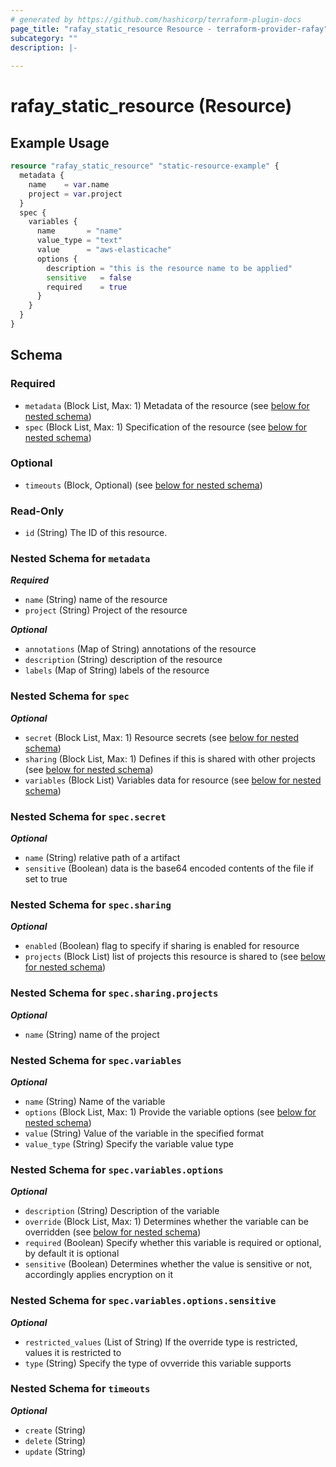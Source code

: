 ```yaml
---
# generated by https://github.com/hashicorp/terraform-plugin-docs
page_title: "rafay_static_resource Resource - terraform-provider-rafay"
subcategory: ""
description: |-
  
---
```


# rafay_static_resource (Resource)



## Example Usage

```terraform
resource "rafay_static_resource" "static-resource-example" {
  metadata {
    name    = var.name
    project = var.project
  }
  spec {
    variables {
      name       = "name"
      value_type = "text"
      value      = "aws-elasticache"
      options {
        description = "this is the resource name to be applied"
        sensitive   = false
        required    = true
      }
    }
  }
}
```

<!-- schema generated by tfplugindocs -->
## Schema

### Required

- `metadata` (Block List, Max: 1) Metadata of the resource (see [below for nested schema](#nestedblock--metadata))
- `spec` (Block List, Max: 1) Specification of the resource (see [below for nested schema](#nestedblock--spec))

### Optional

- `timeouts` (Block, Optional) (see [below for nested schema](#nestedblock--timeouts))

### Read-Only

- `id` (String) The ID of this resource.

<a id="nestedblock--metadata"></a>
### Nested Schema for `metadata`

***Required***

- `name` (String) name of the resource
- `project` (String) Project of the resource

***Optional***

- `annotations` (Map of String) annotations of the resource
- `description` (String) description of the resource
- `labels` (Map of String) labels of the resource


<a id="nestedblock--spec"></a>
### Nested Schema for `spec`

***Optional***

- `secret` (Block List, Max: 1) Resource secrets (see [below for nested schema](#nestedblock--spec--secret))
- `sharing` (Block List, Max: 1) Defines if this is shared with other projects (see [below for nested schema](#nestedblock--spec--sharing))
- `variables` (Block List) Variables data for resource (see [below for nested schema](#nestedblock--spec--variables))

<a id="nestedblock--spec--secret"></a>
### Nested Schema for `spec.secret`

***Optional***

- `name` (String) relative path of a artifact
- `sensitive` (Boolean) data is the base64 encoded contents of the file if set to true


<a id="nestedblock--spec--sharing"></a>
### Nested Schema for `spec.sharing`

***Optional***

- `enabled` (Boolean) flag to specify if sharing is enabled for resource
- `projects` (Block List) list of projects this resource is shared to (see [below for nested schema](#nestedblock--spec--sharing--projects))

<a id="nestedblock--spec--sharing--projects"></a>
### Nested Schema for `spec.sharing.projects`

***Optional***

- `name` (String) name of the project



<a id="nestedblock--spec--variables"></a>
### Nested Schema for `spec.variables`

***Optional***

- `name` (String) Name of the variable
- `options` (Block List, Max: 1) Provide the variable options (see [below for nested schema](#nestedblock--spec--variables--options))
- `value` (String) Value of the variable in the specified format
- `value_type` (String) Specify the variable value type

<a id="nestedblock--spec--variables--options"></a>
### Nested Schema for `spec.variables.options`

***Optional***

- `description` (String) Description of the variable
- `override` (Block List, Max: 1) Determines whether the variable can be overridden (see [below for nested schema](#nestedblock--spec--variables--options--override))
- `required` (Boolean) Specify whether this variable is required or optional, by default it is optional
- `sensitive` (Boolean) Determines whether the value is sensitive or not, accordingly applies encryption on it

<a id="nestedblock--spec--variables--options--override"></a>
### Nested Schema for `spec.variables.options.sensitive`

***Optional***

- `restricted_values` (List of String) If the override type is restricted, values it is restricted to
- `type` (String) Specify the type of ovverride this variable supports





<a id="nestedblock--timeouts"></a>
### Nested Schema for `timeouts`

***Optional***

- `create` (String)
- `delete` (String)
- `update` (String)


